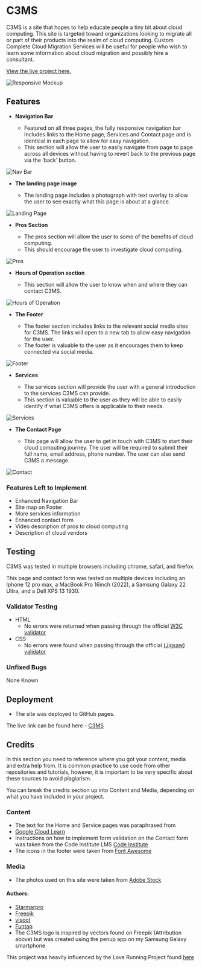 # C3MS

C3MS is a site that hopes to help educate people a tiny bit about cloud computing.  This site is targeted toward organizations looking to migrate all or part of their products into the realm of cloud computing.  Custom Complete Cloud Migration Services will be useful for people who wish to learn some information about cloud migration and possibly hire a consultant.

[View the live project here.](https://vcgithubcode.github.io/portfolio-project-1/)

![Responsive Mockup](https://raw.githubusercontent.com/VCGithubCode/portfolio-project-1/main/assets/images/responsive-test.webp)

## Features 

- __Navigation Bar__

  - Featured on all three pages, the fully responsive navigation bar includes links to the Home page, Services and Contact page and is identical in each page to allow for easy navigation.
  - This section will allow the user to easily navigate from page to page across all devices without having to revert back to the previous page via the ‘back’ button.

![Nav Bar](https://raw.githubusercontent.com/VCGithubCode/portfolio-project-1/main/assets/images/c3ms_nav.webp)

- __The landing page image__

  - The landing page includes a photograph with text overlay to allow the user to see exactly what this page is about at a glance.
 

![Landing Page](https://raw.githubusercontent.com/VCGithubCode/portfolio-project-1/main/assets/images/man-in-cloud-hero.webp)

- __Pros Section__

  - The pros section will allow the user to some of the benefits of cloud computing. 
  - This should encourage the user to investigate cloud computing. 

![Pros](https://raw.githubusercontent.com/VCGithubCode/portfolio-project-1/main/assets/images/responsive-test.webp)

- __Hours of Operation section__

  - This section will allow the user to know when and where they can contact C3MS.

![Hours of Operation](https://raw.githubusercontent.com/VCGithubCode/portfolio-project-1/main/assets/images/hours.webp)

- __The Footer__ 

  - The footer section includes links to the relevant social media sites for C3MS. The links will open to a new tab to allow easy navigation for the user. 
  - The footer is valuable to the user as it encourages them to keep connected via social media.

![Footer](https://raw.githubusercontent.com/VCGithubCode/portfolio-project-1/main/assets/images/c3ms_footer.webp)

- __Services__

  - The services section will provide the user with a general introduction to the services C3MS can provide. 
  - This section is valuable to the user as they will be able to easily identify if what C3MS offers is applicable to their needs. 

![Services](https://raw.githubusercontent.com/VCGithubCode/portfolio-project-1/main/assets/images/responsive-test.webp)

- __The Contact Page__

  - This page will allow the user to get in touch with C3MS to start their cloud computing journey. The user will be required to submit their full name, email address, phone number.  The user can also send C3MS a message.

![Contact](https://raw.githubusercontent.com/VCGithubCode/portfolio-project-1/main/assets/images/contact_form.webp)

### Features Left to Implement

- Enhanced Navigation Bar
- Site map on Footer
- More services information
- Enhanced contact form
- Video description of pros to cloud computing
- Description of cloud vendors

## Testing 

C3MS was tested in multiple browsers including chrome, safari, and firefox.

This page and contact form was tested on multiple devices including an Iphone 12 pro max, a MacBook Pro 16inch (2022), a Samsung Galaxy 22 Ultra, and a Dell XPS 13 1930. 

### Validator Testing 

- HTML
  - No errors were returned when passing through the official [W3C validator](https://validator.w3.org/nu/?doc=https%3A%2F%2Fvcgithubcode.github.io%2Fportfolio-project-1%2Findex.html)
- CSS
  - No errors were found when passing through the official [(Jigsaw) validator](https://jigsaw.w3.org/css-validator/validator?uri=https%3A%2F%2Fvcgithubcode.github.io%2Fportfolio-project-1%2Fcontact.html&profile=css3svg&usermedium=all&warning=1&vextwarning=&lang=en)

### Unfixed Bugs

None Known

## Deployment

- The site was deployed to GitHub pages. 

The live link can be found here - [C3MS](https://vcgithubcode.github.io/portfolio-project-1/index.html)


## Credits 

In this section you need to reference where you got your content, media and extra help from. It is common practice to use code from other repositories and tutorials, however, it is important to be very specific about these sources to avoid plagiarism. 

You can break the credits section up into Content and Media, depending on what you have included in your project. 

### Content 

- The text for the Home and Service pages was paraphrased from
- [Google Cloud Learn](https://cloud.google.com/learn/advantages-of-cloud-computing)
- Instructions on how to implement form validation on the Contact form was taken from the Code Institute LMS [Code Institute](https://codeinstitute.net)
- The icons in the footer were taken from [Font Awesome](https://fontawesome.com/)

### Media

- The photos used on this site were taken from [Adobe Stock](https://stock.adobe.com/)

#### Authors:
- [Starmarpro](https://stock.adobe.com/images/cloud-computing-concept-silhouette-of-a-businessman-data-scientist-in-font-of-large-screen-with-futuristic-hud-high-quality-illustration/628980482?prev_url=detail)
- [Freepik](https://www.freepik.com/free-photo/saas-concept-collage_26301286.htm#page=2&query=data%20center%20cloud%20migration&position=1&from_view=search&track=ais)
- [visoot](https://stock.adobe.com/images/two-it-engineers-standing-in-working-data-center-explaining-things-while-works-on-laptop-computer/622749420)
- [Funtap](https://stock.adobe.com/images/cloud-computing-concept-on-modern-city-futuristic-background/484317224?prev_url=detail)
- The C3MS logo is inspired by vectors found on Freepik (Attribution above) but was created using the penup app on my Samsung Galaxy smartphone

This project was heavily influenced by the Love Running Project found [here](https://github.com/Code-Institute-Solutions/love-running-v3/tree/main)